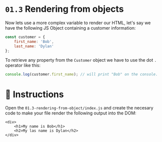 # `01.3` Rendering from objects

Now lets use a more complex variable to render our HTML, let's say we have the following JS Object containing a customer information:

```js
const customer = {
    first_name: 'Bob',
    last_name: 'Dylan'
};
```

To retrieve any property from the `Customer` object we have to use the dot `.` operator like this:

```js
console.log(customer.first_name); // will print "Bob" on the console.
```  
  
# :speech_balloon: Instructions

Open the `01.3-rendering-from-object/index.js` and create the necesary code to make your file render the following output into the DOM:

```
<div>
    <h1>My name is Bob</h1>
    <h2>My las name is Dylan</h2>
</div>
```
